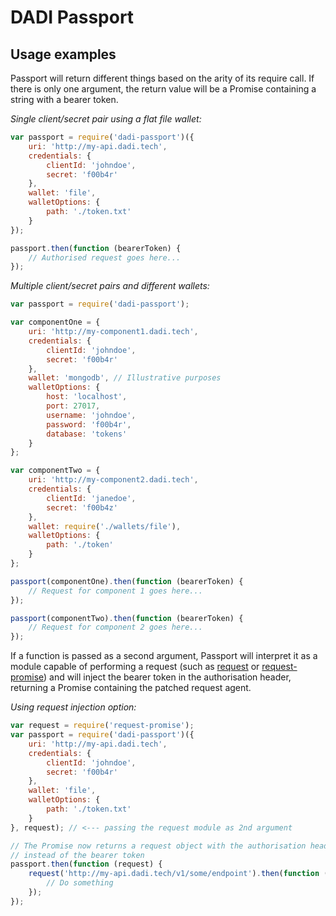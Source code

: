 # DADI Passport

## Usage examples

Passport will return different things based on the arity of its require call. If there is only one argument, the return value will be a Promise containing a string with a bearer token.

*Single client/secret pair using a flat file wallet:*

```js
var passport = require('dadi-passport')({
	uri: 'http://my-api.dadi.tech',
	credentials: {
		clientId: 'johndoe',
		secret: 'f00b4r'		
	},
	wallet: 'file',
	walletOptions: {
		path: './token.txt'
	}
});

passport.then(function (bearerToken) {
    // Authorised request goes here...
});
```

*Multiple client/secret pairs and different wallets:*

```js
var passport = require('dadi-passport');

var componentOne = {
    uri: 'http://my-component1.dadi.tech',
    credentials: {
        clientId: 'johndoe',
        secret: 'f00b4r'
    },
    wallet: 'mongodb', // Illustrative purposes
    walletOptions: {
        host: 'localhost',
        port: 27017,
        username: 'johndoe',
        password: 'f00b4r',
        database: 'tokens'
    }
};

var componentTwo = {
    uri: 'http://my-component2.dadi.tech',
    credentials: {
        clientId: 'janedoe',
        secret: 'f00b4z'
    },
    wallet: require('./wallets/file'),
    walletOptions: {
        path: './token'
    }
};

passport(componentOne).then(function (bearerToken) {
    // Request for component 1 goes here...
});

passport(componentTwo).then(function (bearerToken) {
    // Request for component 2 goes here...
});
```

If a function is passed as a second argument, Passport will interpret it as a module capable of performing a request (such as [request](https://www.npmjs.com/package/request) or [request-promise](https://www.npmjs.com/package/request)) and will inject the bearer token in the authorisation header, returning a Promise containing the patched request agent.

*Using request injection option:*

```js
var request = require('request-promise');
var passport = require('dadi-passport')({
    uri: 'http://my-api.dadi.tech',
    credentials: {
        clientId: 'johndoe',
        secret: 'f00b4r'
    },
    wallet: 'file',
    walletOptions: {
        path: './token.txt'
    }
}, request); // <--- passing the request module as 2nd argument

// The Promise now returns a request object with the authorisation headers injected,
// instead of the bearer token
passport.then(function (request) {
    request('http://my-api.dadi.tech/v1/some/endpoint').then(function (response) {
        // Do something
    });
});
```
